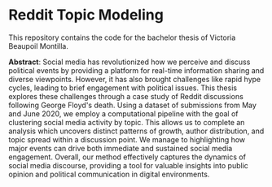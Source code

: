 # Reddit Topic Modeling

This repository contains the code for the bachelor thesis of Victoria Beaupoil Montilla. 

**Abstract**: Social media has revolutionized how we perceive and discuss political events by providing a platform for real-time information sharing and diverse viewpoints. However, it has also brought challenges like rapid hype cycles, leading to brief engagement with political issues. This thesis explores these challenges through a case study of Reddit discussions following George Floyd's death. Using a dataset of submissions from May and June 2020, we employ a computational pipeline with the goal of clustering social media activity by topic. This allows us to complete an analysis which uncovers distinct patterns of growth, author distribution, and topic spread within a discussion point. We manage to highlighting how major events can drive both immediate and sustained social media engagement. Overall, our method effectively captures the dynamics of social media discourse, providing a tool for valuable insights into public opinion and political communication in digital environments. 
